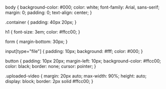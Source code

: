 body {
  background-color: #000;
  color: white;
  font-family: Arial, sans-serif;
  margin: 0;
  padding: 0;
  text-align: center;
}

.container {
  padding: 40px 20px;
}

h1 {
  font-size: 3em;
  color: #ffcc00;
}

form {
  margin-bottom: 30px;
}

input[type="file"] {
  padding: 10px;
  background: #fff;
  color: #000;
}

button {
  padding: 10px 20px;
  margin-left: 10px;
  background-color: #ffcc00;
  color: black;
  border: none;
  cursor: pointer;
}

.uploaded-video {
  margin: 20px auto;
  max-width: 90%;
  height: auto;
  display: block;
  border: 2px solid #ffcc00;
}
